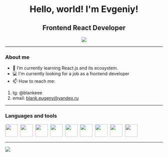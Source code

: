 <div id='header' align='center'> 
    <h1>Hello, world! I'm Evgeniy!</h1>
    <h2>Frontend React Developer</h2>
</div>

<div id='socials' align='center'> 
    <a href='https://t.me/blankeee' >
        <img src='https://img.shields.io/badge/Telegram-gray?style=for-the-badge&logo=telegram'>
    </a>
</div>

<hr/>

### About me

- 🌱 I’m currently learning React.js and its ecosystem.
- :computer: I'm currently looking for a job as a frontend developer
- 📫 How to reach me:

1. tg: @blankeee
2. email: blank.eugeny@yandex.ru

<hr/>

### Languages and tools

<img src="https://cdn.jsdelivr.net/gh/devicons/devicon@latest/icons/html5/html5-plain-wordmark.svg" height='40px' width='40px'/>&nbsp;
<img src="https://cdn.jsdelivr.net/gh/devicons/devicon@latest/icons/css3/css3-plain-wordmark.svg" height='40px' width='40px' />&nbsp;
<img src="https://cdn.jsdelivr.net/gh/devicons/devicon@latest/icons/javascript/javascript-original.svg" height='40px' width='40px'/>&nbsp;
<img src="https://cdn.jsdelivr.net/gh/devicons/devicon@latest/icons/typescript/typescript-original.svg" height='40px' width='40px' />&nbsp;
<img src="https://cdn.jsdelivr.net/gh/devicons/devicon@latest/icons/react/react-original-wordmark.svg" height='40px' width='40px'/>&nbsp;
<img src="https://cdn.jsdelivr.net/gh/devicons/devicon@latest/icons/redux/redux-original.svg" height='40px' width='40px' />&nbsp;
<img src="https://cdn.jsdelivr.net/gh/devicons/devicon@latest/icons/sass/sass-original.svg" height='40px' width='40px' />&nbsp;
<img src="https://cdn.jsdelivr.net/gh/devicons/devicon@latest/icons/tailwindcss/tailwindcss-original.svg" height='40px' width='40px' />&nbsp;
<img src="https://cdn.jsdelivr.net/gh/devicons/devicon@latest/icons/bootstrap/bootstrap-original-wordmark.svg" height='40px' width='40px' />&nbsp;

<hr/>

![](http://github-profile-summary-cards.vercel.app/api/cards/repos-per-language?username=blank-evgeniy&theme=default)

